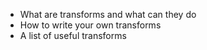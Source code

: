 - What are transforms and what can they do
- How to write your own transforms
- A list of useful transforms

[browserify]: https://github.com/substack/node-browserify
[depsify]: https://github.com/reducejs/depsify

